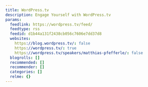 ```yaml
---
title: WordPress.tv
description: Engage Yourself with WordPress.tv
params:
  feedlink: https://wordpress.tv/feed/
  feedtype: rss
  feedid: d1b44a131f2438cb056c7606e7dd37d8
  websites:
    https://blog.wordpress.tv/: false
    https://wordpress.tv/: true
    https://wordpress.tv/speakers/matthias-pfefferle/: false
  blogrolls: []
  recommended: []
  recommender: []
  categories: []
  relme: {}
---
```

